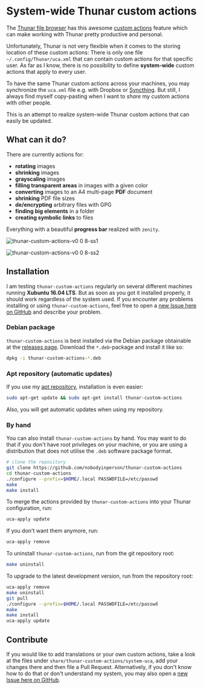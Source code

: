 # System-wide Thunar custom actions

The [Thunar file browser](http://docs.xfce.org/xfce/thunar/start) has this awesome [custom actions](http://docs.xfce.org/xfce/thunar/custom-actions) feature which can make working with Thunar pretty productive and personal.

Unfortunately, Thunar is not very flexible when it comes to the storing location of these custom actions: There is only one file `~/.config/Thunar/uca.xml` that can contain custom actions for that specific user. As far as I know, there is no possibility to define **system-wide** custom actions that apply to every user.

To have the same Thunar custom actions across your machines, you may synchronize the `uca.xml` file e.g. with Dropbox or [Syncthing](https://syncthing.net/). But still, I always find myself copy-pasting when I want to _share_ my custom actions with other people.

This is an attempt to realize system-wide Thunar custom actions that can easily be updated.

## What can it do?

There are currently actions for:

- **rotating** images
- **shrinking** images
- **grayscaling** images
- **filling transparent areas** in images with a given color
- **converting** images to an A4 multi-page **PDF** document
- **shrinking** PDF file sizes
- **de/encrypting** arbitrary files with GPG
- **finding big elements** in a folder
- **creating symbolic links** to files

Everything with a beautiful **progress bar** realized with `zenity`.

![thunar-custom-actions-v0 0 8-ss1](https://user-images.githubusercontent.com/19148271/26882399-95e61d6a-4b9a-11e7-8ab3-de5eb34b3fb9.png)

![thunar-custom-actions-v0 0 8-ss2](https://user-images.githubusercontent.com/19148271/26882400-967bb906-4b9a-11e7-999c-0142a802dd22.png)

## Installation

I am testing `thunar-custom-actions` regularly on several different machines running **Xubuntu 16.04 LTS**. But as soon as you got it installed properly, it should work regardless of the system used. If you encounter any problems installing or using `thunar-custom-actions`, feel free to open a [new Issue here on GitHub](https://github.com/nobodyinperson/thunar-custom-actions/issues/new) and describe your problem.

### Debian package

`thunar-custom-actions` is best installed via the Debian package obtainable at the [releases page](https://github.com/nobodyinperson/thunar-custom-actions/releases). Download the `*.deb`-package and install it like so:

```bash
dpkg -i thunar-custom-actions-*.deb
```

### Apt repository (automatic updates)

If you use my [apt repository](http://apt.nobodyinperson.de), installation is even easier:

```bash
sudo apt-get update && sudo apt-get install thunar-custom-actions
```

Also, you will get automatic updates when using my repository.

### By hand

You can also install `thunar-custom-actions` by hand. You may want to do that if you don't have root privileges on your machine, or you are using a distribution that does not utilise the `.deb` software package format.

```bash
# clone the repository
git clone https://github.com/nobodyinperson/thunar-custom-actions
cd thunar-custom-actions
./configure --prefix=$HOME/.local PASSWDFILE=/etc/passwd
make
make install
```

To merge the actions provided by `thunar-custom-actions` into your Thunar configuration, run:

```bash
uca-apply update
```

If you don't want them anymore, run:

```bash
uca-apply remove
```

To uninstall `thunar-custom-actions`, run from the git repository root:

```bash
make uninstall
```

To upgrade to the latest development version, run from the repository root:

```bash
uca-apply remove
make uninstall
git pull
./configure --prefix=$HOME/.local PASSWDFILE=/etc/passwd
make
make install
uca-apply update
```

## Contribute

If you would like to add translations or your own custom actions, take a look at the files under `share/thunar-custom-actions/system-uca`, add your changes there and then file a Pull Request. Alternatively, if you don't know how to do that or don't understand my system, you may also open a [new Issue here on GitHub](https://github.com/nobodyinperson/thunar-custom-actions/issues/new).

